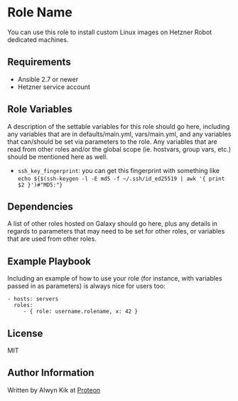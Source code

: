 Role Name
=========

You can use this role to install custom Linux images on Hetzner Robot dedicated machines.

Requirements
------------

- Ansible 2.7 or newer
- Hetzner service account

Role Variables
--------------

A description of the settable variables for this role should go here, including any variables that are in defaults/main.yml, vars/main.yml, and any variables that can/should be set via parameters to the role. Any variables that are read from other roles and/or the global scope (ie. hostvars, group vars, etc.) should be mentioned here as well.

- `ssh_key_fingerprint`: you can get this fingerprint with something like `echo ${$(ssh-keygen -l -E md5 -f ~/.ssh/id_ed25519 | awk '{ print $2 }')#"MD5:"}`

Dependencies
------------

A list of other roles hosted on Galaxy should go here, plus any details in regards to parameters that may need to be set for other roles, or variables that are used from other roles.

Example Playbook
----------------

Including an example of how to use your role (for instance, with variables passed in as parameters) is always nice for users too:

    - hosts: servers
      roles:
         - { role: username.rolename, x: 42 }

License
-------

MIT

Author Information
------------------

Written by Alwyn Kik at [Proteon](https://proteon.com/)

